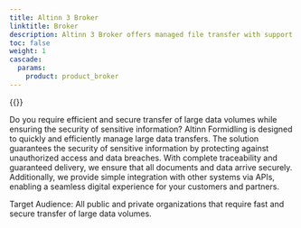 ```yaml
---
title: Altinn 3 Broker
linktitle: Broker
description: Altinn 3 Broker offers managed file transfer with support for large files and advanced features for information security, status monitoring and quality of service. Service owners with Broker services in Altinn II must migrate these services in Altinn 3 prior to June 19th 2026, when Altinn II will be decommissioned. 
toc: false
weight: 1
cascade:
  params:
    product: product_broker
---
```



{{<children />}}

Do you require efficient and secure transfer of large data volumes while ensuring the security of sensitive information?
Altinn Formidling is designed to quickly and efficiently manage large data transfers. The solution guarantees the security of sensitive information by protecting against unauthorized access and data breaches. With complete traceability and guaranteed delivery, we ensure that all documents and data arrive securely. Additionally, we provide simple integration with other systems via APIs, enabling a seamless digital experience for your customers and partners.

Target Audience: 
All public and private organizations that require fast and secure transfer of large data volumes.